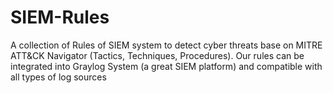 # SIEM-Rules
A collection of Rules of SIEM system to detect cyber threats base on MITRE ATT&amp;CK Navigator (Tactics, Techniques, Procedures). Our rules can be integrated into Graylog System (a great SIEM platform) and compatible with all types of log sources 
